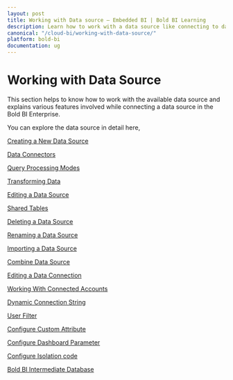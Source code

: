 ```yaml
---
layout: post
title: Working with Data source – Embedded BI | Bold BI Learning
description: Learn how to work with a data source like connecting to data, creating a data source, transforming data, etc. in Bold BI deployed in your server.
canonical: "/cloud-bi/working-with-data-source/"
platform: bold-bi
documentation: ug
---
```


# Working with Data Source

This section helps to know how to work with the available data source and explains various features involved while connecting a data source in the Bold BI Enterprise.

You can explore the data source in detail here,

[Creating a New Data Source](/embedded-bi/working-with-data-source/creating-a-new-data-source/)

[Data Connectors](/embedded-bi/working-with-data-source/data-connectors/)

[Query Processing Modes](/embedded-bi/working-with-data-source/classification-of-data-sources-queried-directly-and-extracted/)

[Transforming Data](/embedded-bi/working-with-data-source/transforming-data/)

[Editing a Data Source](/embedded-bi/working-with-data-source/editing-a-data-source/)

[Shared Tables](/embedded-bi/working-with-data-source/shared-table/)

[Deleting a Data Source](/embedded-bi/working-with-data-source/deleting-a-data-source/)

[Renaming a Data Source](/embedded-bi/working-with-data-source/renaming-a-data-source/)

[Importing a Data Source](/embedded-bi/working-with-data-source/using-an-existing-data-source/)

[Combine Data Source](/embedded-bi/working-with-data-source/combine-data-sources/)

[Editing a Data Connection](/embedded-bi/working-with-data-source/editing-a-data-connection/)

[Working With Connected Accounts](/embedded-bi/working-with-data-source/working-with-connected-accounts/)

[Dynamic Connection String](/embedded-bi/working-with-data-source/dynamic-connection-string/)

[User Filter](/embedded-bi/working-with-data-source/user-filter/)

[Configure Custom Attribute](/embedded-bi/working-with-data-source/configuring-custom-attribute/)

[Configure Dashboard Parameter](/embedded-bi/working-with-data-source/configuring-dashboard-parameters/)

[Configure Isolation code](/embedded-bi/working-with-data-source/configuring-isolation-code/)

[Bold BI Intermediate Database](/embedded-bi/working-with-data-source/bold-bi-intermediate-database/)